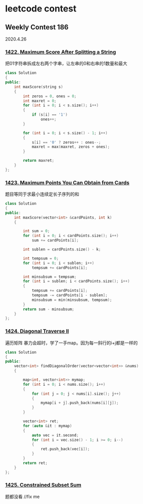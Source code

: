 # leetcode contest

## Weekly Contest 186

2020.4.26 

### [1422. Maximum Score After Splitting a String](https://leetcode.com/problems/maximum-score-after-splitting-a-string/)

把01字符串拆成左右两个字串，让左串的0和右串的1数量和最大

```cpp
class Solution
{
public:
    int maxScore(string s)
    {
        int zeros = 0, ones = 0;
        int maxret = 0;
        for (int i = 0; i < s.size(); i++)
        {
            if (s[i] == '1')
                ones++;
        }

        for (int i = 0; i < s.size() - 1; i++)
        {
            s[i] == '0' ? zeros++ : ones--;
            maxret = max(maxret, zeros + ones);
        }

        return maxret;
    }
};
```

### [1423. Maximum Points You Can Obtain from Cards](https://leetcode.com/problems/maximum-points-you-can-obtain-from-cards/)

题目等同于求最小连续定长子序列的和

```cpp
class Solution
{
public:
    int maxScore(vector<int> &cardPoints, int k)
    {

        int sum = 0;
        for (int i = 0; i < cardPoints.size(); i++)
            sum += cardPoints[i];

        int sublen = cardPoints.size() - k;

        int tempsum = 0;
        for (int i = 0; i < sublen; i++)
            tempsum += cardPoints[i];

        int minsubsum = tempsum;
        for (int i = sublen; i < cardPoints.size(); i++)
        {
            tempsum += cardPoints[i];
            tempsum -= cardPoints[i - sublen];
            minsubsum = min(minsubsum, tempsum);
        }
        return sum - minsubsum;
    }
};
```

### [1424. Diagonal Traverse II](https://leetcode.com/problems/diagonal-traverse-ii/)

遍历矩阵 暴力会超时，学了一手map。因为每一斜行的i+j都是一样的

```cpp
class Solution
{
public:
    vector<int> findDiagonalOrder(vector<vector<int>> &nums)
    {

        map<int, vector<int>> mymap;
        for (int i = 0; i < nums.size(); i++)
        {
            for (int j = 0; j < nums[i].size(); j++)
            {
                mymap[i + j].push_back(nums[i][j]);
            }
        }

        vector<int> ret;
        for (auto &it : mymap)
        {
            auto vec = it.second;
            for (int i = vec.size() - 1; i >= 0; i--)
            {
                ret.push_back(vec[i]);
            }
        }
        return ret;
    }
};
```

### [1425. Constrained Subset Sum](https://leetcode.com/problems/constrained-subset-sum/)

题都没看 //fix me